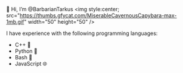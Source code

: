   👋 Hi, I’m @BarbarianTarkus <img style:center; src="https://thumbs.gfycat.com/MiserableCavernousCapybara-max-1mb.gif" width="50" height="50" />

I have experience with the following programming languages:

* C++ 🚀
* Python 🐍
* Bash 🐚
* JavaScript 🌐

<!---
BarbarianTarkus/BarbarianTarkus is a ✨ special ✨ repository because its `README.md` (this file) appears on your GitHub profile.
You can click the Preview link to take a look at your changes.
--->
